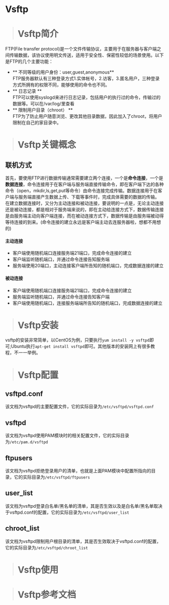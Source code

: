 # Vsftp #
> # Vsftp简介 #

FTP(File transfer protocol)是一个文件传输协议，主要用于在服务器与客户端之间传输数据，该协议使用明文传送，适用于安全性、保密性较低的场景使用。以下是FTP的几个主要功能：
* ** 不同等级的用户身份：user,guest,anonymous**  
  FTP服务器默认有三种登录方式1.实体帐号，2.访客，3.匿名用户，三种登录方式所拥有的权限不同，能够使用的命令也不同。
* ** 日志记录 **  
  FTP可以使用syslogd来进行日志记录，包括用户的执行过的命令，传输过的数据等。可以在/var/log/里查看
* ** 限制用户目录（chroot） **  
  FTP为了防止用户随意浏览、更改其他目录数据，因此加入了chroot，将用户限制在自己的家目录中。

> # Vsftp关键概念 #

## 联机方式 ##
首先，要使用FTP进行数据传输通常需要建立两个连接，一个是**命令连接**，一个是**数据连接**，命令连接用于在客户端与服务端直接传输命令，即在客户端下达的各种命令（open，mkdir,ls,get,put等命令）由命令连接完成传输。数据连接用于在客户端与服务端直接产生数据上传、下载等事件时，完成具体需要的数据的传输。  
在建立数据连接时，又分为主动连接和被动连接，要说明的一点是，无论主动连接还是被动连接，都是相对于服务端来说的，即在主动给连接方式下，数据传输连接是由服务端主动向客户端连接，而在被动连接方式下，数据传输是由服务端被动得等待连接的到来。(命令连接的建立永远是客户端主动去连服务器啦，想都不用想的)

#### 主动连接 ####
* 客户端使用随机端口连接服务端21端口，完成命令连接的建立
* 客户端监听随机端口，并通过命令连接告知服务端
* 服务端使用20端口，主动连接客户端所告知的随机端口，完成数据连接的建立

#### 被动连接 ####
* 客户端使用随机端口连接服务端21端口，完成命令连接的建立
* 服务端监听随机端口，并通过命令连接告知客户端
* 客户端使用随机端口，连接服务端端所告知的随机端口，完成数据连接的建立

> # Vsftp安装 #

vsftp的安装非常简单，以CentOS为例，只要执行`yum install -y vsftpd`即可;Ubuntu执行`apt-get install vsftpd`即可。其他版本的安装网上有很多教程，不一一举例。
> # Vsftp配置 #

## vsftpd.conf ##
该文档为vsftpd的主要配置文件，它的实际目录为`/etc/vsftpd/vsftpd.conf`
## vsftpd ##
该文档为vsftpd使用PAM模块时的相关配置文件，它的实际目录为`/etc/pam.d/vsftpd`
## ftpusers ##
该文档为vsftpd拒绝登录用户的清单，也就是上面PAM模块中配置所指向的目录，它的实际目录为`/etc/vsftpd/ftpusers`
## user_list ##
该文档为vsftpd登录白名单/黑名单的清单，其是否生效以及是白名单/黑名单取决于vsftpd.conf的配置，它的实际目录为`/etc/vsftpd/user_list`
## chroot_list ##
该文档为vsftpd限制用户根目录的清单，其是否生效取决于vsftpd.conf的配置，它的实际目录为`/etc/vsftpd/chroot_list`

> # Vsftp使用 #

> # Vsftp参考文档 #
